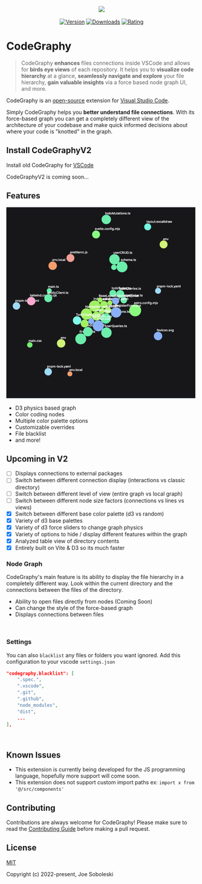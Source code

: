 <p align="center">
  <img src="https://user-images.githubusercontent.com/26047842/177056994-e6be0cd0-6e18-40c1-a254-ae847c62ffaf.png" />
 </p>

 <p align="center">
  <a href="https://marketplace.visualstudio.com/items?itemName=codegraphy.codegraphy"><img src="https://img.shields.io/visual-studio-marketplace/v/codegraphy.codegraphy" alt="Version"></a>
  <a href="https://marketplace.visualstudio.com/items?itemName=codegraphy.codegraphy"><img src="https://img.shields.io/visual-studio-marketplace/d/codegraphy.codegraphy" alt="Downloads"></a>
  <a href="https://marketplace.visualstudio.com/items?itemName=codegraphy.codegraphy"><img src="https://img.shields.io/visual-studio-marketplace/stars/codegraphy.codegraphy" alt="Rating"></a>
</p>

# CodeGraphy

> CodeGraphy **enhances** files connections inside VSCode and allows for **birds eye views** of each repository. It helps you to **visualize code hierarchy** at a glance, **seamlessly navigate and explore** your file hierarchy, **gain valuable insights** via a force based node graph UI, and more.

CodeGraphy is an [open-source](https://github.com/joesobo/CodeGraphyV2 "Open CodeGraphyV2 on GitHub") extension for [Visual Studio Code](https://code.visualstudio.com).

Simply CodeGraphy helps you **better understand file connections**. With its force-based graph you can get a completely different view of the architecture of your codebase and make quick informed decisions about where your code is "knotted" in the graph.

## Install CodeGraphyV2

Install old CodeGraphy for [VSCode](https://marketplace.visualstudio.com/items?itemName=codegraphy.codegraphy)

CodeGraphyV2 is coming soon...

## Features

![screenshot](src/assets/img/screenshot1.png)
- D3 physics based graph
- Color coding nodes
- Multiple color palette options
- Customizable overrides
- File blacklist
- and more!

## Upcoming in V2

- [ ] Displays connections to external packages
- [ ] Switch between different connection display (interactions vs classic directory)
- [ ] Switch between different level of view (entire graph vs local graph)
- [ ] Switch between different node size factors (connections vs lines vs views)
- [x] Switch between different base color palette (d3 vs random)
- [x] Variety of d3 base palettes
- [x] Variety of d3 force sliders to change graph physics
- [x] Variety of options to hide / display different features within the graph
- [x] Analyzed table view of directory contents
- [x] Entirely built on Vite & D3 so its much faster

### Node Graph

CodeGraphy's main feature is its ability to display the file hierarchy in a completely different way. Look within the current directory and the connections between the files of the directory.

- Ability to open files directly from nodes (Coming Soon)
- Can change the style of the force-based graph
- Displays connections between files

![]()

### Settings

You can also `blacklist` any files or folders you want ignored. Add this configuration to your vscode `settings.json`

```json
"codegraphy.blacklist": [
    ".spec.",
    ".vscode",
    ".git",
    ".github",
    "node_modules",
    "dist",
	...
],
```

![]()

## Known Issues

- This extension is currently being developed for the JS programming language, hopefully more support will come soon.
- This extension does not support custom import paths ex: `import x from '@/src/components'`


## Contributing

Contributions are always welcome for CodeGraphy! Please make sure to read the [Contributing Guide](https://github.com/joesobo/CodeGraphy/blob/main/.github/CONTRIBUTING.md) before making a pull request.

## License

[MIT](https://opensource.org/licenses/MIT)

Copyright (c) 2022-present, Joe Soboleski
